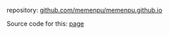 
repository: [github.com/memenpu/memenpu.github.io](https://github.com/memenpu/memenpu.github.io) 

Source code for this: [page](https://memenpu.github.io)